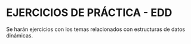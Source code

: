 # EJERCICIOS DE PRÁCTICA - **EDD**
Se harán ejercicios con los temas relacionados con estructuras de datos dinámicas.
